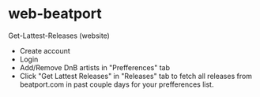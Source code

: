 # web-beatport

Get-Lattest-Releases (website)

- Create account
- Login
- Add/Remove DnB artists in "Prefferences" tab
- Click "Get Lattest Releases" in "Releases" tab to fetch all releases from beatport.com in past couple days for your prefferences list.
